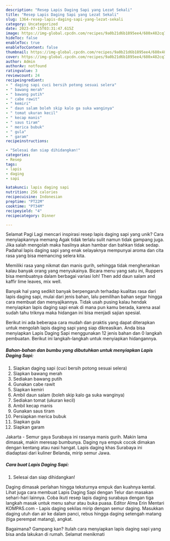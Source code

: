 ```yaml
---
description: "Resep Lapis Daging Sapi yang Lezat Sekali"
title: "Resep Lapis Daging Sapi yang Lezat Sekali"
slug: 1364-resep-lapis-daging-sapi-yang-lezat-sekali
category: Uncategorized
date: 2023-07-15T03:31:47.615Z
image: https://img-global.cpcdn.com/recipes/9a0b21d6b1895ee4/680x482cq70/lapis-daging-sapi-foto-resep-utama.jpg
hideToc: false
enableToc: true
enableTocContent: false
thumbnail: https://img-global.cpcdn.com/recipes/9a0b21d6b1895ee4/680x482cq70/lapis-daging-sapi-foto-resep-utama.jpg
cover: https://img-global.cpcdn.com/recipes/9a0b21d6b1895ee4/680x482cq70/lapis-daging-sapi-foto-resep-utama.jpg
author: Admin
authorAv: notfound
ratingvalue: 3
reviewcount: 24
recipeingredient:
- " daging sapi cuci bersih potong sesuai selera"
- " bawang merah"
- " bawang putih"
- " cabe rawit"
- " kemiri"
- " daun salam boleh skip kalo ga suka wanginya"
- " tomat ukuran kecil"
- " kecap manis"
- " saus tiram"
- " merica bubuk"
- " gula"
- " garam"
recipeinstructions:

- "Selesai dan siap dihidangkan!"
categories:
- Resep
tags:
- lapis
- daging
- sapi

katakunci: lapis daging sapi 
nutrition: 256 calories
recipecuisine: Indonesian
preptime: "PT22M"
cooktime: "PT34M"
recipeyield: "4"
recipecategory: Dinner

---
```



Selamat Pagi Lagi mencari inspirasi resep lapis daging sapi yang unik? Cara menyiapkannya memang Agak tidak terlalu sulit namun tidak gampang juga. Jika salah mengolah maka hasilnya akan hambar dan bahkan tidak sedap. Padahal lapis daging sapi yang enak selayaknya mempunyai aroma dan cita rasa yang bisa memancing selera kita.


Memiliki rasa yang nikmat dan manis gurih, sehingga tidak mengherankan kalau banyak orang yang menyukainya. Bicara menu yang satu ini, Ruppers bisa membuatnya dalam berbagai variasi loh! Then add daun salam and kaffir lime leaves, mix well.

Banyak hal yang sedikit banyak berpengaruh terhadap kualitas rasa dari lapis daging sapi, mulai dari jenis bahan, lalu pemilihan bahan segar hingga cara membuat dan menyajikannya. Tidak usah pusing kalau hendak menyiapkan lapis daging sapi enak di mana pun kamu berada, karena asal sudah tahu triknya maka hidangan ini bisa menjadi sajian spesial.


Berikut ini ada beberapa cara mudah dan praktis yang dapat diterapkan untuk mengolah lapis daging sapi yang siap dikreasikan. Anda bisa menyiapkan Lapis Daging Sapi menggunakan 12 jenis bahan dan 0 langkah pembuatan. Berikut ini langkah-langkah untuk menyiapkan hidangannya.

<!--inarticleads1-->

##### Bahan-bahan dan bumbu yang dibutuhkan untuk menyiapkan Lapis Daging Sapi:

1. Siapkan  daging sapi (cuci bersih potong sesuai selera)
1. Siapkan  bawang merah
1. Sediakan  bawang putih
1. Gunakan  cabe rawit
1. Siapkan  kemiri
1. Ambil  daun salam (boleh skip kalo ga suka wanginya)
1. Sediakan  tomat (ukuran kecil)
1. Ambil  kecap manis
1. Gunakan  saus tiram
1. Persiapkan  merica bubuk
1. Siapkan  gula
1. Siapkan  garam


Jakarta - Semur gaya Surabaya ini rasanya manis gurih. Makin lama dimasak, makin meresap bumbunya. Daging nya empuk cocok dimakan dengan kentang atau nasi hangat. Lapis daging khas Surabaya ini diadaptasi dari kuliner Belanda, mirip semur Jawa. 

<!--inarticleads2-->

##### Cara buat Lapis Daging Sapi:


1. Selesai dan siap dihidangkan!

Daging dimasak perlahan hingga teksturnya empuk dan kuahnya kental. Lihat juga cara membuat Lapis Daging Sapi dengan Telur dan masakan sehari-hari lainnya. Coba ikuti resep lapis daging surabaya dengan tiga langkah masak untuk menu sahur atau buka puasa. Editor Alma Erin Mentari KOMPAS.com - Lapis daging sekilas mirip dengan semur daging. Masukkan daging utuh dan air ke dalam panci, rebus hingga daging setengah matang (tiga perempat matang), angkat. 

Bagaimana? Gampang kan? Itulah cara menyiapkan lapis daging sapi yang bisa anda lakukan di rumah. Selamat menikmati
